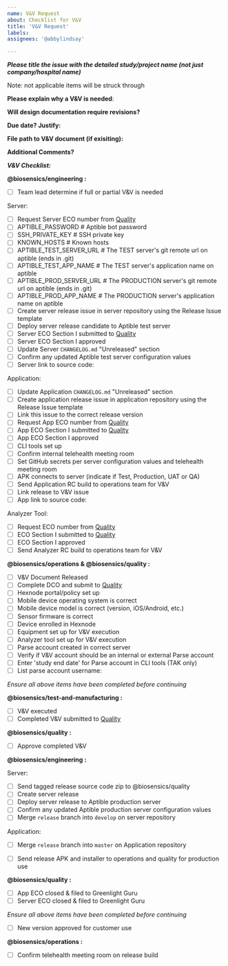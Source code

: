 ```yaml
---
name: V&V Request
about: Checklist for V&V
title: 'V&V Request'
labels: 
assignees: '@abbylindsay'

---
```

***Please title the issue with the detailed study/project name (not just company/hospital name)***

Note: not applicable items will be struck through

**Please explain why a V&V is needed**:

**Will design documentation require revisions?**

**Due date? Justify:**

**File path to V&V document (if exisiting):**

**Additional Comments?**


***V&V Checklist:***

**@biosensics/engineering :** 
- [ ] Team lead determine if full or partial V&V is needed

Server:
- [ ] Request Server ECO number from [Quality](mailto:quality@biosensics.com)
- [ ] APTIBLE_PASSWORD # Aptible bot password
- [ ] SSH_PRIVATE_KEY # SSH private key
- [ ] KNOWN_HOSTS # Known hosts
- [ ] APTIBLE_TEST_SERVER_URL # The TEST server's git remote url on aptible (ends in .git)
- [ ] APTIBLE_TEST_APP_NAME # The TEST server's application name on aptible
- [ ] APTIBLE_PROD_SERVER_URL # The PRODUCTION server's git remote url on aptible (ends in .git)
- [ ] APTIBLE_PROD_APP_NAME # The PRODUCTION server's application name on aptible
- [ ] Create server release issue in server repository using the Release Issue template 
- [ ] Deploy server release candidate to Aptible test server
- [ ] Server ECO Section I submitted to [Quality](mailto:quality@biosensics.com)
- [ ] Server ECO Section I approved
- [ ] Update Server `CHANGELOG.md` "Unreleased" section
- [ ] Confirm any updated Aptible test server configuration values
- [ ] Server link to source code:

Application:
- [ ] Update Application `CHANGELOG.md` "Unreleased" section
- [ ] Create application release issue in application repository using the Release Issue template
- [ ] Link this issue to the correct release version
- [ ] Request App ECO number from [Quality](mailto:quality@biosensics.com)
- [ ] App ECO Section I submitted to [Quality](mailto:quality@biosensics.com)
- [ ] App ECO Section I approved
- [ ] CLI tools set up
- [ ] Confirm internal telehealth meeting room
- [ ] Set GitHub secrets per server configuration values and telehealth meeting room
- [ ] APK connects to server (indicate if Test, Production, UAT or QA)
- [ ] Send Application RC build to operations team for V&V
- [ ] Link release to V&V issue
- [ ] App link to source code:

Analyzer Tool:
- [ ] Request ECO number from [Quality](mailto:quality@biosensics.com)
- [ ] ECO Section I submitted to [Quality](mailto:quality@biosensics.com)
- [ ] ECO Section I approved
- [ ] Send Analyzer RC build to operations team for V&V

**@biosensics/operations & @biosensics/quality :**
- [ ] V&V Document Released
- [ ] Complete DCO and submit to [Quality](mailto:quality@biosensics.com)
- [ ] Hexnode portal/policy set up
- [ ] Mobile device operating system is correct
- [ ] Mobile device model is correct (version, iOS/Android, etc.)
- [ ] Sensor firmware is correct
- [ ] Device enrolled in Hexnode
- [ ] Equipment set up for V&V execution
- [ ] Analyzer tool set up for V&V execution
- [ ] Parse account created in correct server
- [ ] Verify if V&V account should be an internal or external Parse account
- [ ] Enter 'study end date' for Parse account in CLI tools (TAK only)
- [ ] List parse account username:

*Ensure all above items have been completed before continuing*

**@biosensics/test-and-manufacturing :**
- [ ] V&V executed
- [ ] Completed V&V submitted to [Quality](mailto:quality@biosensics.com)

**@biosensics/quality :**
- [ ] Approve completed V&V

**@biosensics/engineering :**

Server:
- [ ] Send tagged release source code zip to @biosensics/quality
- [ ] Create server release
- [ ] Deploy server release to Aptible production server
- [ ] Confirm any updated Aptible production server configuration values
- [ ] Merge `release` branch into `develop` on server repository

Application:
- [ ] Merge `release` branch into `master` on Application repository
- [ ] Send release APK and installer to operations and quality for production use


**@biosensics/quality :**
- [ ] App ECO closed & filed to Greenlight Guru
- [ ] Server ECO closed & filed to Greenlight Guru

*Ensure all above items have been completed before continuing*
- [ ] New version approved for customer use

**@biosensics/operations :**
- [ ] Confirm telehealth meeting room on release build
